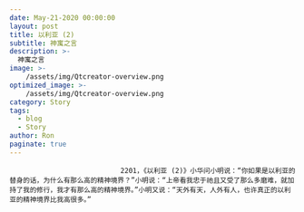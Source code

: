 ```yaml
---
date: May-21-2020 00:00:00
layout: post
title: 以利亚 (2)
subtitle: 神寓之言
description: >-
  神寓之言
image: >-
    /assets/img/Qtcreator-overview.png
optimized_image: >-
    /assets/img/Qtcreator-overview.png
category: Story
tags:
  - blog
  - Story
author: Ron
paginate: true
---
```


							　　2201，《以利亚 (2)》小华问小明说：“你如果是以利亚的替身的话，为什么有那么高的精神境界？”小明说：“上帝看我忠于祂且又受了那么多磨难，就加持了我的修行，我才有那么高的精神境界。”小明又说：“天外有天，人外有人，也许真正的以利亚的精神境界比我高很多。”
							
							
						